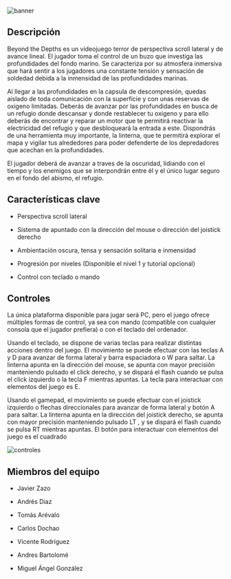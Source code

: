 ![banner](https://github.com/user-attachments/assets/8cccc38a-07ef-4a78-8742-5251007513d2)

## Descripción

Beyond the Depths es un videojuego terror de perspectiva scroll lateral y de avance lineal. El jugador toma el control de un buzo que investiga las profundidades del fondo marino.
Se caracteriza por su atmosfera inmersiva que hará sentir a los jugadores una constante tensión y sensación de soldedad debida a la inmensidad de las profundidades marinas.

Al llegar a las profundidades en la capsula de descompresión, quedas aislado de toda comunicación con la superficie y con unas reservas de oxigeno limitadas. Deberás de avanzar por las profundidades en busca de un refugio donde descansar y donde restablecer tu oxígeno
y para ello deberás de encontrar y reparar un motor que te permitirá reactivar la electricidad del refugio y que desbloqueará la entrada a este. Dispondrás de una herramienta muy importante, la linterna, que te permitirá explorar el mapa y vigilar tus alrededores para
poder defenderte de los depredadores que acechan en la profundidades.

El jugador deberá de avanzar a traves de la oscuridad, lidiando con el tiempo y los enemigos que se interpondrán entre él y el único lugar seguro en el fondo del abismo, el refugio.

## Características clave
 
- Perspectiva scroll lateral

- Sistema de apuntado con la dirección del mouse o dirección del joistick derecho

- Ambientación oscura, tensa y sensación solitaria e inmensidad

- Progresión por niveles (Disponible el nivel 1 y tutorial opcional)

- Control con teclado o mando

## Controles
La única plataforma disponible para jugar será PC, pero el juego ofrece múltiples formas de control, ya sea con mando (compatible con cualquier consola que el jugador prefiera) o con el teclado del ordenador.

Usando el teclado, se dispone de varias teclas para realizar distintas acciones dentro del juego. El movimiento se puede efectuar con las teclas A y D para avanzar de forma lateral y barra espaciadora o W para saltar. La linterna apunta en la dirección del mouse, se apunta con mayor precisión manteniendo pulsado el click derecho, y se dispará el flash cuando se pulsa el click izquierdo o la tecla F mientras apuntas. La tecla para interactuar con elementos del juego es E.

Usando el gamepad, el movimiento se puede efectuar con el joistick izquierdo o flechas direccionales para avanzar de forma lateral y botón A para saltar. La linterna apunta en la dirección del joistick derecho, se apunta con mayor precisión manteniendo pulsado LT , y se dispará el flash cuando se pulsa RT mientras apuntas. El botón para interactuar con elementos del juego es el cuadrado

![controles](https://github.com/user-attachments/assets/1b2c06b6-26fd-473f-8767-e169937a36ad)

## Miembros del equipo

- Javier Zazo

- Andrés Diaz

- Tomás Arévalo

- Carlos Dochao

- Vicente Rodríguez

- Andres Bartolomé

- Miguel Ángel González

